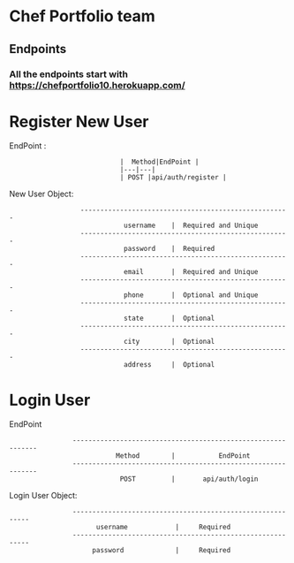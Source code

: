 # Chef Portfolio team

## Endpoints

### All the endpoints start with https://chefportfolio10.herokuapp.com/


                                 
   # Register New User
   
   EndPoint :


                      
                                |  Method|EndPoint |
                                |---|---|
                                | POST |api/auth/register |
                                  
                                  
                                  
   New User Object: 
 
                      -----------------------------------------------------
                                 username    |  Required and Unique
                      -----------------------------------------------------
                                 password    |  Required
                      -----------------------------------------------------
                                 email       |  Required and Unique
                      -----------------------------------------------------
                                 phone       |  Optional and Unique
                      -----------------------------------------------------
                                 state       |  Optional
                      -----------------------------------------------------
                                 city        |  Optional
                      -----------------------------------------------------
                                 address     |  Optional
                    
            

   # Login User
   
   EndPoint
   
   
                    -------------------------------------------------------------
                               Method        |           EndPoint
                    -------------------------------------------------------------
                                POST         |       api/auth/login
                   
                       
   
   Login User Object: 
   
                    -----------------------------------------------------------
                          username            |     Required
                    -----------------------------------------------------------
                         password             |     Required
   
   
   
